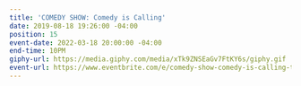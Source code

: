 ```yaml
---
title: 'COMEDY SHOW: Comedy is Calling'
date: 2019-08-18 19:26:00 -04:00
position: 15
event-date: 2022-03-18 20:00:00 -04:00
end-time: 10PM
giphy-url: https://media.giphy.com/media/xTk9ZNSEaGv7FtKY6s/giphy.gif
event-url: https://www.eventbrite.com/e/comedy-show-comedy-is-calling-tickets-275332195007
---
```


